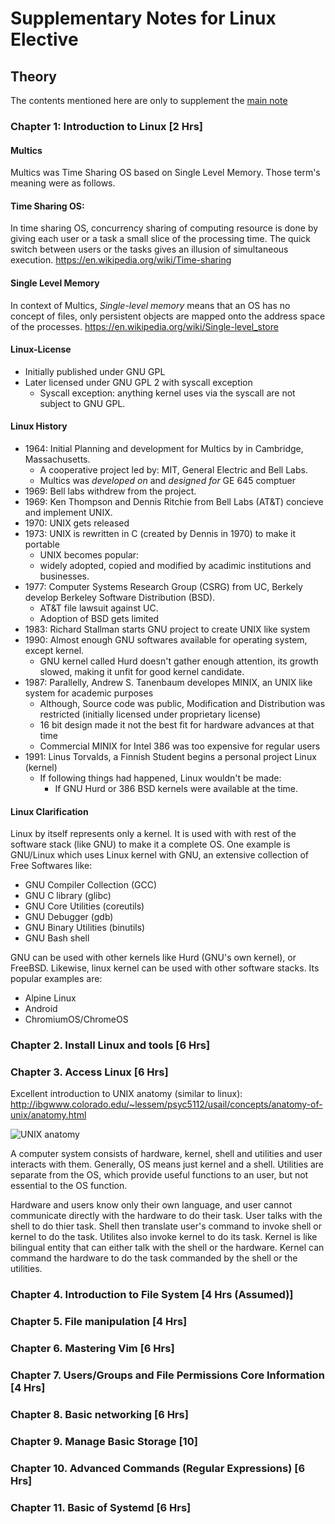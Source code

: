 # Supplementary Notes for Linux Elective
## Theory

The contents mentioned here are only to supplement the [main note](Notes.md)

### Chapter 1: Introduction to Linux [2 Hrs]

#### Multics
Multics was Time Sharing OS based on Single Level Memory. Those term's meaning were as follows.

#### Time Sharing OS:
In time sharing OS, concurrency sharing of computing resource is done by giving each user or a task a small slice of the processing time. The quick switch between users or the tasks gives an illusion of simultaneous execution. <https://en.wikipedia.org/wiki/Time-sharing>

#### Single Level Memory
In context of Multics, *Single-level memory* means that an OS has no concept of files, only persistent objects are mapped onto the address space of the processes. <https://en.wikipedia.org/wiki/Single-level_store>

#### Linux-License
- Initially published under GNU GPL
- Later licensed under GNU GPL 2 with syscall exception
    - Syscall exception: anything kernel uses via the syscall are not subject to GNU GPL.

#### Linux History
- 1964: Initial Planning and development for Multics by in Cambridge, Massachusetts.
    - A cooperative project led by: MIT, General Electric and Bell Labs.
    - Multics was *developed on* and *designed for* GE 645 comptuer
- 1969: Bell labs withdrew from the project.
- 1969: Ken Thompson and Dennis Ritchie from Bell Labs (AT&T) concieve and implement UNIX.
- 1970: UNIX gets released
- 1973: UNIX is rewritten in C (created by Dennis in 1970) to make it portable
    - UNIX becomes popular:
    - widely adopted, copied and modified by acadimic institutions and businesses.
- 1977: Computer Systems Research Group (CSRG) from UC, Berkely develop Berkeley Software Distribution (BSD).
    - AT&T file lawsuit against UC.
    - Adoption of BSD gets limited
- 1983: Richard Stallman starts GNU project to create UNIX like system
- 1990: Almost enough GNU softwares available for operating system, except kernel.
    - GNU kernel called Hurd doesn't gather enough attention, its growth slowed, making it unfit for good kernel candidate.
- 1987: Parallelly, Andrew S. Tanenbaum developes MINIX, an UNIX like system for academic purposes
    - Although, Source code was public, Modification and Distribution was restricted (initially licensed under proprietary license)
    - 16 bit design made it not the best fit for hardware advances at that time
    - Commercial MINIX for Intel 386 was too expensive for regular users
- 1991: Linus Torvalds, a Finnish Student begins a personal project Linux (kernel)
    - If following things had happened, Linux wouldn't be made:
        - If GNU Hurd or 386 BSD kernels were available at the time.

#### Linux Clarification

Linux by itself represents only a kernel. It is used with with rest of the software stack (like GNU) to make it a complete OS. One example is GNU/Linux which uses Linux kernel with GNU, an extensive collection of Free Softwares like:
- GNU Compiler Collection (GCC)
- GNU C library (glibc)
- GNU Core Utilities (coreutils)
- GNU Debugger (gdb)
- GNU Binary Utilities (binutils)
- GNU Bash shell

GNU can be used with other kernels like Hurd (GNU's own kernel), or FreeBSD. Likewise, linux kernel can be used with other software stacks. Its popular examples are:
- Alpine Linux
- Android
- ChromiumOS/ChromeOS


### Chapter 2. Install Linux and tools [6 Hrs]

### Chapter 3. Access Linux [6 Hrs]

Excellent introduction to UNIX anatomy (similar to linux): <http://ibgwww.colorado.edu/~lessem/psyc5112/usail/concepts/anatomy-of-unix/anatomy.html>

![UNIX anatomy](http://ibgwww.colorado.edu/~lessem/psyc5112/usail/concepts/images/anatomy.gif)

A computer system consists of hardware, kernel, shell and utilities and user interacts with them. Generally, OS means just kernel and a shell. Utilities are separate from the OS, which provide useful functions to an user, but not essential to the OS function.

Hardware and users know only their own language, and user cannot communicate directly with the hardware to do their task. User talks with the shell to do thier task. Shell then translate user's command to invoke shell or kernel to do the task. Utilites also invoke kernel to do its task. Kernel is like bilingual entity that can either talk with the shell or the hardware. Kernel can command the hardware to do the task commanded by the shell or the utilities.

### Chapter 4. Introduction to File System [4 Hrs (Assumed)]

### Chapter 5. File manipulation [4 Hrs]

### Chapter 6. Mastering Vim [6 Hrs]

### Chapter 7. Users/Groups and File Permissions Core Information [4 Hrs]

### Chapter 8. Basic networking [6 Hrs]

### Chapter 9. Manage Basic Storage [10]

### Chapter 10. Advanced Commands (Regular Expressions) [6 Hrs]

### Chapter 11. Basic of Systemd [6 Hrs]
